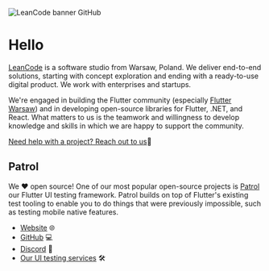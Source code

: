 ![LeanCode banner GitHub](./banner.png)

# Hello

[LeanCode][LeanCode page] is a software studio from Warsaw, Poland. We deliver end-to-end solutions, starting with concept exploration and ending with a ready-to-use digital product. We work with enterprises and startups.

We're engaged in building the Flutter community (especially [Flutter Warsaw][Flutter Warsaw page]) and in developing open-source libraries for Flutter, .NET, and React. What matters to us is the teamwork and willingness to develop knowledge and skills in which we are happy to support the community.

[Need help with a project? Reach out to us][Contact us page]👋

## Patrol

We ❤️ open source! One of our most popular open-source projects is [Patrol][Patrol page] our Flutter UI testing framework. Patrol builds on top of Flutter's existing test tooling to enable you to do things that were previously impossible, such as testing mobile native features.

- [Website][Patrol page] 🌐
- [GitHub][GitHub link] 💻
- [Discord][Discord invite link] 🙌
- [Our UI testing services][UI services] 🛠️

[LeanCode page]: <https://leancode.co/?utm_source=GitHub&utm_medium=profile>
[Flutter Warsaw page]: <https://www.meetup.com/flutter-warsaw/>
[Contact us page]: <https://leancode.co/get-estimate?utm_source=GitHub&utm_medium=profile>
[Patrol page]: <https://patrol.leancode.co>
[GitHub link]: <https://github.com/leancodepl/patrol>
[Discord invite link]: <https://discord.com/invite/ukBK5t4EZg>
[UI services]: <https://leancode.co/get-estimate?utm_source=GitHub&utm_medium=profile>
